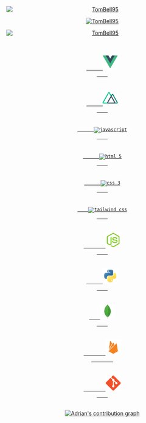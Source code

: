 <p align="center" dir="auto">
  <a target="_blank" rel="noopener noreferrer" href="https://thomasbell.dev/">
    <img 
         src="https://github-readme-stats.vercel.app/api?username=TomBell95&count_private=true&show_icons=true&theme=vue" 
         alt="TomBell95"
         style="max-width: 100%; min-width: 100%;">
  </a>
</p>

<p align="center" dir="auto">
  <a target="_blank" rel="noopener noreferrer" href="https://thomasbell.dev/">
    <img 
         src="https://github-readme-streak-stats.herokuapp.com?user=TomBell95&theme=vue&hide_border=true&date_format=j%20M%5B%20Y%5D" 
         alt="TomBell95" 
         style="max-width: 100%;">
  </a>
</p>

<p align="center" dir="auto">
  <a target="_blank" rel="noopener noreferrer" href="https://thomasbell.dev/">
    <img 
         src="https://github-readme-stats.vercel.app/api/top-langs/?username=TomBell95&layout=compact&hide=css" 
         alt="TomBell95"
         style="max-width: 100%; min-width: 100%;">
  </a>
</p>

<!-- LANGUAGES -->
<p align="center" dir="auto">
  
  <code>
    <a 
       target="_blank" 
       rel="noopener noreferrer" href="https://camo.githubusercontent.com/27d0b117da00485c56d69aef0fa310a3f8a07abecc8aa15fa38c8b78526c60ac/68747470733a2f2f63646e2e6a7364656c6976722e6e65742f67682f64657669636f6e732f64657669636f6e2f69636f6e732f72656163742f72656163742d6f726967696e616c2e737667">
      <img 
           title="VueJS" 
           alt="vue js" 
           width="40px" 
           src="https://github.com/devicons/devicon/blob/v2.15.1/icons/vuejs/vuejs-original.svg" 
           data-canonical-src="https://github.com/devicons/devicon/blob/v2.15.1/icons/vuejs/vuejs-original.svg" 
           style="max-width: 100%;">
    </a>
  </code>
  
  <code>
    <a 
       target="_blank" 
       rel="noopener noreferrer" href="https://camo.githubusercontent.com/85a3f21551aec9137fd7627cd9b4ce0f7cf844ab80f26e7f091cc3c39d117e2a/68747470733a2f2f63646e2e6a7364656c6976722e6e65742f67682f64657669636f6e732f64657669636f6e2f69636f6e732f6761747362792f6761747362792d6f726967696e616c2e737667">
      <img 
           title="NuxtJS" 
           alt="nuxt js" 
           width="40px" 
           src="https://github.com/devicons/devicon/blob/v2.15.1/icons/nuxtjs/nuxtjs-original.svg" 
           data-canonical-src="https://github.com/devicons/devicon/blob/v2.15.1/icons/nuxtjs/nuxtjs-original.svg" 
           style="max-width: 100%;">
    </a>
  </code>
  
  <code>
    <a 
       target="_blank" 
       rel="noopener noreferrer" href="https://camo.githubusercontent.com/442c452cb73752bb1914ce03fce2017056d651a2099696b8594ddf5ccc74825e/68747470733a2f2f63646e2e6a7364656c6976722e6e65742f67682f64657669636f6e732f64657669636f6e2f69636f6e732f6a6176617363726970742f6a6176617363726970742d6f726967696e616c2e737667">
      <img 
           title="JavaScript" 
           alt="javascript" 
           width="40px" 
           src="https://cdn.jsdelivr.net/gh/devicons/devicon/icons/javascript/javascript-original.svg" 
           data-canonical-src="https://cdn.jsdelivr.net/gh/devicons/devicon/icons/javascript/javascript-original.svg" 
           style="max-width: 100%;">
    </a>
  </code>
  
  <code>
    <a 
       target="_blank" 
       rel="noopener noreferrer" href="https://camo.githubusercontent.com/da7acacadecf91d6dc02efcd2be086bb6d78ddff19a1b7a0ab2755a6fda8b1e9/68747470733a2f2f63646e2e6a7364656c6976722e6e65742f67682f64657669636f6e732f64657669636f6e2f69636f6e732f68746d6c352f68746d6c352d6f726967696e616c2e737667">
      <img 
           title="HTML 5" 
           alt="html 5" 
           width="40px" 
           src="https://cdn.jsdelivr.net/gh/devicons/devicon/icons/html5/html5-original.svg" 
           data-canonical-src="https://cdn.jsdelivr.net/gh/devicons/devicon/icons/html5/html5-original.svg" 
           style="max-width: 100%;">
    </a>
  </code>
  
  <code>
    <a 
       target="_blank" 
       rel="noopener noreferrer" href="https://camo.githubusercontent.com/2e496d4bfc6f753ddca87b521ce95c88219f77800212ffa6d4401ad368c82170/68747470733a2f2f63646e2e6a7364656c6976722e6e65742f67682f64657669636f6e732f64657669636f6e2f69636f6e732f637373332f637373332d6f726967696e616c2e737667">
      <img 
           title="CSS 3" 
           alt="css 3" 
           width="40px" 
           src="https://cdn.jsdelivr.net/gh/devicons/devicon/icons/css3/css3-original.svg" 
           data-canonical-src="https://cdn.jsdelivr.net/gh/devicons/devicon/icons/css3/css3-original.svg" 
           style="max-width: 100%;">
    </a>
  </code>
  
  <code>
    <a target="_blank" rel="noopener noreferrer" href="https://camo.githubusercontent.com/bdedcbc949feefecc3ff98f7e655ee8151b522e2f32196c648620f5366d909d5/68747470733a2f2f63646e2e6a7364656c6976722e6e65742f67682f64657669636f6e732f64657669636f6e2f69636f6e732f7461696c77696e646373732f7461696c77696e646373732d706c61696e2e737667">
    <img 
         title="TailwindCSS" 
         alt="tailwind css" 
         width="40px" src="https://camo.githubusercontent.com/bdedcbc949feefecc3ff98f7e655ee8151b522e2f32196c648620f5366d909d5/68747470733a2f2f63646e2e6a7364656c6976722e6e65742f67682f64657669636f6e732f64657669636f6e2f69636f6e732f7461696c77696e646373732f7461696c77696e646373732d706c61696e2e737667" 
  data-canonical-src="https://cdn.jsdelivr.net/gh/devicons/devicon/icons/tailwindcss/tailwindcss-plain.svg" 
  style="max-width: 100%;">
    </a>
  </code>
  
  <code>
    <a 
       target="_blank" 
       rel="noopener noreferrer" href="https://github.com/devicons/devicon/blob/v2.15.1/icons/nodejs/nodejs-original.svg">
        <img 
           title="Node JS" 
           alt="node js" 
           width="40px" 
           src="https://github.com/devicons/devicon/blob/v2.15.1/icons/nodejs/nodejs-original.svg" 
           data-canonical-src="https://github.com/devicons/devicon/blob/v2.15.1/icons/nodejs/nodejs-original.svg" 
           style="max-width: 100%;">
    </a>
  </code>
  
  <code>
    <a 
       target="_blank" 
       rel="noopener noreferrer" 
       href="https://github.com/devicons/devicon/blob/v2.15.1/icons/python/python-original.svg">
      <img 
           title="Python" 
           alt="python" 
           width="40px" 
           src="https://github.com/devicons/devicon/blob/v2.15.1/icons/python/python-original.svg" 
           style="max-width: 100%;">
    </a>
  </code>
  
  <code>
    <a 
       target="_blank" 
       rel="noopener noreferrer" href="https://camo.githubusercontent.com/5fa137d222dde7b69acd22c6572a065ce3656e6ffa1f5e88c1b5c7a935af3cc6/68747470733a2f2f63646e2e6a7364656c6976722e6e65742f67682f64657669636f6e732f64657669636f6e2f69636f6e732f7673636f64652f7673636f64652d6f726967696e616c2e737667">
    <img 
        title="MongoDB" 
        alt="mongodb" 
         width="40px" 
         src="https://github.com/devicons/devicon/blob/v2.15.1/icons/mongodb/mongodb-original.svg" 
         data-canonical-src="https://github.com/devicons/devicon/blob/v2.15.1/icons/mongodb/mongodb-original.svg" 
         style="max-width: 100%;">
    </a>
  </code>
  
  <code>
    <a 
     target="_blank" 
     rel="noopener noreferrer" 
     href="https://github.com/devicons/devicon/blob/master/icons/firebase/firebase-plain.svg">
        <img 
            title="Firebase" 
            alt="firebase" 
            width="40px" 
            src="https://github.com/devicons/devicon/blob/master/icons/firebase/firebase-plain.svg" 
            data-canonical-src="https://github.com/devicons/devicon/blob/master/icons/firebase/firebase-plain.svg" 
            style="max-width: 100%;">
        </a>
  </code>
  
  <code>
    <a 
     target="_blank" 
     rel="noopener noreferrer" href="https://github.com/devicons/devicon/blob/master/icons/git/git-original.svg">
        <img 
          title="Git" 
          alt="git" 
          width="40px" src="https://github.com/devicons/devicon/blob/master/icons/git/git-original.svg" 
          data-canonical-src="https://github.com/devicons/devicon/blob/master/icons/git/git-original.svg" 
          style="max-width: 100%;">
    </a>
  </code>
  
</p>

<p 
   align="center" 
   dir="auto">
  <a 
     target="_blank" 
     rel="noopener noreferrer" href="https://activity-graph.herokuapp.com/graph?username=TomBell95&amp;theme=react-dark">
    <img 
         src="https://activity-graph.herokuapp.com/graph?username=TomBell95&amp;theme=react-dark" 
         alt="Adrian's contribution graph" 
         data-canonical-src="https://activity-graph.herokuapp.com/graph?username=TomBell95&amp;theme=react-dark" 
         style="max-width: 100%;">
  </a>
</p>
